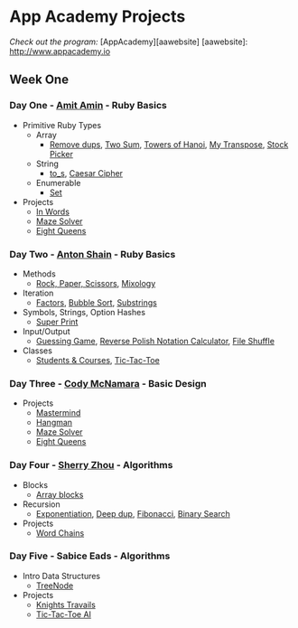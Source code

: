 # App Academy Projects

_Check out the program:_ [AppAcademy][aawebsite]
[aawebsite]: http://www.appacademy.io

## Week One

### Day One - [Amit Amin][amit-p-amin] - Ruby Basics

+ Primitive Ruby Types
  + Array
    + [Remove dups][array], [Two Sum][array], [Towers of Hanoi][array], [My Transpose][array], [Stock Picker][array]
  + String
    + [to_s][string], [Caesar Cipher][string]
  + Enumerable
    + [Set][enumerables]
+ Projects
  + [In Words][in_words]
  + [Maze Solver][maze_solver]
  + [Eight Queens][eight_queens]

[array]: ./D1_AmitAmin/array.rb
[string]: ./D1_AmitAmin/string.rb
[enumerables]: ./D1_AmitAmin/enumerables.rb
[in_words]: ./D1_AmitAmin/test-first-ruby-master/lib/15_in_words.rb
[maze_solver]: ./D3_CodyMcNamara/maze_solver.rb
[eight_queens]: ./D3_CodyMcNamara/eight_queens.rb
[amit-p-amin]: http://github.com/Amit-P-Amin

### Day Two - [Anton Shain][antongb] - Ruby Basics

+ Methods
  + [Rock, Paper, Scissors][methods], [Mixology][methods]
+ Iteration
  + [Factors][iteration], [Bubble Sort][iteration], [Substrings][iteration]
+ Symbols, Strings, Option Hashes
  + [Super Print][super_print]
+ Input/Output
  + [Guessing Game][guess], [Reverse Polish Notation Calculator][rpn], [File Shuffle][file_shuffle]
+ Classes
  + [Students & Courses][students_courses], [Tic-Tac-Toe][tic_tac_toe]

[methods]: ./D2_AntonShain/methods.rb
[iteration]: ./D2_AntonShain/iteration.rb
[super_print]: ./D2_AntonShain/symbols_and_strings.rb
[guess]: ./D2_AntonShain/io.rb
[rpn]: ./D2_AntonShain/rpn.rb
[file_shuffle]: ./D2_AntonShain/filesort.rb
[students_courses]: ./D2_AntonShain/students_and_courses.rb
[tic_tac_toe]: ./D2_AntonShain/tic_tac_toe.rb
[antongb]: http://github.com/antongb

### Day Three - [Cody McNamara][codymcnamara] - Basic Design

+ Projects
  + [Mastermind][mastermind]
  + [Hangman][hangman]
  + [Maze Solver][maze_solver]
  + [Eight Queens][eight_queens]

[mastermind]: ./D3_CodyMcNamara/mastermind.rb
[hangman]: ./D3_CodyMcNamara/hangman.rb
[maze_solver]: ./D3_CodyMcNamara/maze_solver.rb
[eight_queens]: ./D3_CodyMcNamara/eight_queens.rb
[codymcnamara]: http://github.com/codymcnamara

### Day Four - [Sherry Zhou][zhoux10] - Algorithms

+ Blocks
  + [Array blocks][blocks]
+ Recursion
  + [Exponentiation][recursion], [Deep dup][recursion], [Fibonacci][recursion], [Binary Search][recursion]
+ Projects
  + [Word Chains][word_chain]

[blocks]: ./D4_SherryZhou/ourarray.rb
[recursion]: ./D4_SherryZhou/recursion.rb
[word_chain]: ./D4_SherryZhou/wordchain.rb
[zhoux10]: http://github.com/zhoux10

### Day Five - Sabice Eads - Algorithms

+ Intro Data Structures
  + [TreeNode][treenode]
+ Projects
  + [Knights Travails][knights_travails]
  + [Tic-Tac-Toe AI][tic_tac_toe_ai]

[treenode]: ./D5_SabiceEads/polytreenode.rb
[knights_travails]: ./D5_SabiceEads/knights_travails.rb
[tic_tac_toe_ai]: ./D5_SabiceEads/TicTacToeAI/lib/
